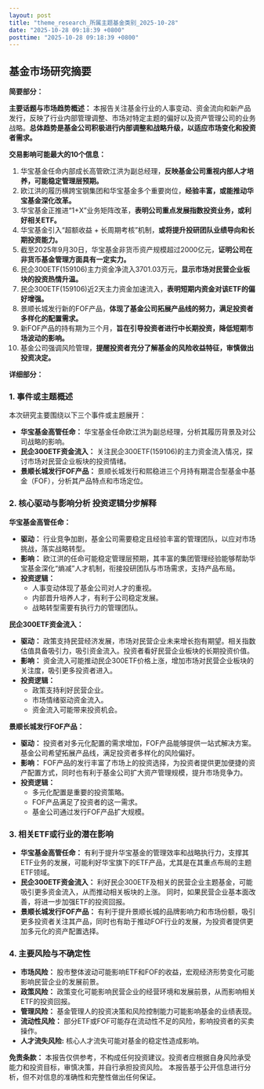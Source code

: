 ```yaml
---
layout: post
title: "theme_research_所属主题基金类别_2025-10-28"
date: "2025-10-28 09:18:39 +0800"
posttime: "2025-10-28 09:18:39 +0800"
---
```


## 基金市场研究摘要

**简要部分：**

**主要话题与市场趋势概述：** 本报告关注基金行业的人事变动、资金流向和新产品发行，反映了行业内部管理调整、市场对特定主题的偏好以及资产管理公司的业务战略。**总体趋势是基金公司积极进行内部调整和战略升级，以适应市场变化和投资者需求。**

**交易影响可能最大的10个信息：**

1.  华宝基金任命内部成长高管欧江洪为副总经理，**反映基金公司重视内部人才培养，可能稳定管理层预期。**
2.  欧江洪的履历横跨宝钢集团和华宝基金多个重要岗位，**经验丰富，或能推动华宝基金深化改革。**
3.  华宝基金正推进“1+X”业务矩阵改革，**表明公司重点发展指数投资业务，或利好相关ETF。**
4.  华宝基金引入“超额收益 + 长周期考核”机制，**或将提升投研团队业绩导向和长期投资能力。**
5.  截至2025年9月30日，华宝基金非货币资产规模超过2000亿元，**证明公司在非货币基金管理方面具有一定实力。**
6.  民企300ETF(159106)主力资金净流入3701.03万元，**显示市场对民营企业板块的投资热情升温。**
7.  民企300ETF(159106)近2天主力资金加速流入，**表明短期内资金对该ETF的偏好增强。**
8.  景顺长城发行新的FOF产品，**体现了基金公司拓展产品线的努力，满足投资者多样化的配置需求。**
9.  新FOF产品的持有期为三个月，**旨在引导投资者进行中长期投资，降低短期市场波动的影响。**
10. 基金公司强调风险管理，**提醒投资者充分了解基金的风险收益特征，审慎做出投资决定。**

**详细部分：**

### 1. 事件或主题概述

本次研究主要围绕以下三个事件或主题展开：

*   **华宝基金高管任命：** 华宝基金任命欧江洪为副总经理，分析其履历背景及对公司战略的影响。
*   **民企300ETF资金流入：** 关注民企300ETF(159106)的主力资金流入情况，探讨市场对民营企业板块的投资情绪。
*   **景顺长城发行FOF产品：** 景顺长城发行和熙稳进三个月持有期混合型基金中基金（FOF），分析其产品特点和市场定位。

### 2. 核心驱动与影响分析 投资逻辑分步解释

**华宝基金高管任命：**

*   **驱动：** 行业竞争加剧，基金公司需要稳定且经验丰富的管理团队，以应对市场挑战，落实战略转型。
*   **影响：** 欧江洪的任命可能稳定管理层预期，其丰富的集团管理经验能够帮助华宝基金深化“熵减”人才机制，衔接投研团队与市场需求，支持产品布局。
*   **投资逻辑：**
    *   人事变动体现了基金公司对人才的重视。
    *   内部晋升培养人才，有利于公司稳定发展。
    *   战略转型需要有执行力的管理团队。

**民企300ETF资金流入：**

*   **驱动：** 政策支持民营经济发展，市场对民营企业未来增长抱有期望。相关指数估值具备吸引力，吸引资金流入。投资者看好民营企业板块的长期投资价值。
*   **影响：** 资金流入可能推动民企300ETF价格上涨，增加市场对民营企业板块的关注度，吸引更多投资者进入。
*   **投资逻辑：**
    *   政策支持利好民营企业。
    *   市场情绪驱动资金流入。
    *   资金流入可能带来投资机会。

**景顺长城发行FOF产品：**

*   **驱动：** 投资者对多元化配置的需求增加，FOF产品能够提供一站式解决方案。基金公司希望拓展产品线，满足投资者多样化的风险偏好。
*   **影响：** FOF产品的发行丰富了市场上的投资选择，为投资者提供更加便捷的资产配置方式，同时也有利于基金公司扩大资产管理规模，提升市场竞争力。
*   **投资逻辑：**
    *   多元化配置是重要的投资策略。
    *   FOF产品满足了投资者的这一需求。
    *   基金公司通过发行FOF产品扩大规模。

### 3. 相关ETF或行业的潜在影响

*   **华宝基金高管任命：** 有利于提升华宝基金的管理效率和战略执行力，支撑其ETF业务的发展，可能利好华宝旗下的ETF产品，尤其是在其重点布局的主题ETF领域。
*   **民企300ETF资金流入：** 利好民企300ETF及相关的民营企业主题基金，可能吸引更多资金流入，从而推动相关板块的上涨。 同时，如果民营企业基本面改善，将进一步加强ETF的投资回报。
*   **景顺长城发行FOF产品：** 有利于提升景顺长城的品牌影响力和市场份额，吸引更多投资者关注其产品，同时也有助于推动FOF行业的发展，为投资者提供更加多元化的资产配置选择。

### 4. 主要风险与不确定性

*   **市场风险：** 股市整体波动可能影响ETF和FOF的收益，宏观经济形势变化可能影响民营企业的发展前景。
*   **政策风险：** 政策变化可能影响民营企业的经营环境和发展前景，从而影响相关ETF的投资回报。
*   **管理风险：** 基金管理人的投资决策和风险控制能力可能影响基金的业绩表现。
*   **流动性风险：** 部分ETF或FOF可能存在流动性不足的风险，影响投资者的买卖操作。
*   **人才流失风险:** 核心人才流失可能对基金的稳定性造成影响。

**免责条款：** 本报告仅供参考，不构成任何投资建议。投资者应根据自身风险承受能力和投资目标，审慎决策，并自行承担投资风险。 本报告基于公开信息进行分析，但不对信息的准确性和完整性做出任何保证。